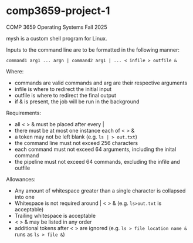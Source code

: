 # comp3659-project-1
 COMP 3659 Operating Systems Fall 2025

mysh is a custom shell program for Linux.

Inputs to the command line are to be formatted in the following manner:

```command1 arg1 ... argn | command2 arg1 | ... < infile > outfile &```

Where:
* commands are valid commands and arg are their respective arguments
* infile is where to redirect the initial input
* outfile is where to redirect the final output
* if & is present, the job will be run in the background

Requirements: 
* all < > & must be placed after every |
* there must be at most one instance each of < > &
* a token may not be left blank (e.g. `ls | > out.txt`)
* the command line must not exceed 256 characters
* each command must not exceed 64 arguments, including the inital command
* the pipeline must not exceed 64 commands, excluding the infile and outfile

Allowances:
* Any amount of whitespace greater than a single character is collapsed into one
* Whitespace is not required around | < > & (e.g. `ls>out.txt` is acceptable)
* Trailing whitespace is acceptable
* < > & may be listed in any order
* additional tokens after < > are ignored (e.g. `ls > file location name &` runs as `ls > file &`)
